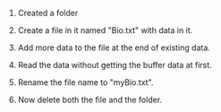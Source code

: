 
1. Created a folder

2. Create a file in it named "Bio.txt" with data in it.

3. Add more data to the file at the end of existing data.

4. Read the data without getting the buffer data at first.

5. Rename the file name to "myBio.txt".

6. Now delete both the file and the folder.